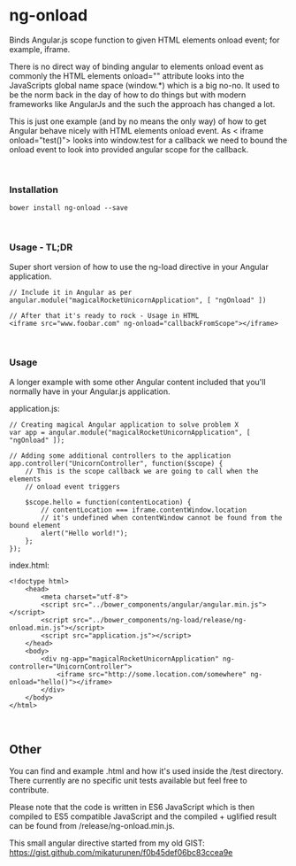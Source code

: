 # ng-onload
Binds Angular.js scope function to given HTML elements onload event; for example, iframe.

There is no direct way of binding angular to elements onload event as commonly the HTML elements onload="" attribute looks into the JavaScripts global name space (window.*) which is a big no-no. It used to be the norm back in the day of how to do things but with modern frameworks like AngularJs and the such the approach has changed a lot.

This is just one example (and by no means the only way) of how to get Angular behave nicely with HTML elements onload event. As < iframe onload="test()"> looks into window.test for a callback we need to bound the onload event to look into provided angular scope for the callback.

</br>

### Installation

    bower install ng-onload --save

</br>

### Usage - TL;DR
Super short version of how to use the ng-load directive in your Angular application.

    // Include it in Angular as per
    angular.module("magicalRocketUnicornApplication", [ "ngOnload" ])

    // After that it's ready to rock - Usage in HTML
    <iframe src="www.foobar.com" ng-onload="callbackFromScope"></iframe>

</br>

### Usage
A longer example with some other Angular content included that you'll normally have in your Angular.js application.

application.js:

    // Creating magical Angular application to solve problem X
    var app = angular.module("magicalRocketUnicornApplication", [ "ngOnload" ]);

    // Adding some additional controllers to the application
    app.controller("UnicornController", function($scope) {
        // This is the scope callback we are going to call when the elements
        // onload event triggers

        $scope.hello = function(contentLocation) {
            // contentLocation === iframe.contentWindow.location
            // it's undefined when contentWindow cannot be found from the bound element
            alert("Hello world!");
        };
    });


index.html:

    <!doctype html>
        <head>
            <meta charset="utf-8">
            <script src="../bower_components/angular/angular.min.js"></script>
            <script src="../bower_components/ng-load/release/ng-onload.min.js"></script>
            <script src="application.js"></script>
        </head>
        <body>
            <div ng-app="magicalRocketUnicornApplication" ng-controller="UnicornController">
                <iframe src="http://some.location.com/somewhere" ng-onload="hello()"></iframe>
            </div>
        </body>
    </html>

</br>

## Other
You can find and example .html and how it's used inside the /test directory. There currently are no specific unit tests available but feel free to contribute.

Please note that the code is written in ES6 JavaScript which is then compiled to ES5 compatible JavaScript and the compiled + uglified result can be found from /release/ng-onload.min.js.

This small angular directive started from my old GIST: https://gist.github.com/mikaturunen/f0b45def06bc83ccea9e
